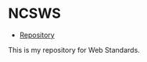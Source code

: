 # NCSWS

* [Repository](https://github.com/NyteOwlDave/NCSWS)

This is my repository for Web Standards.

